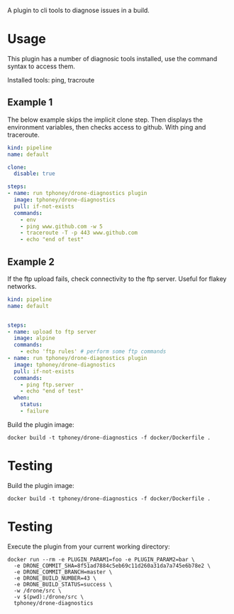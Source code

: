 A plugin to cli tools to diagnose issues in a build.

# Usage

This plugin has a number of diagnosic tools installed, use the command syntax to access them.

Installed tools:
ping, tracroute

## Example 1

The below example skips the implicit clone step. Then displays the environment variables, then checks access to github. With ping and traceroute.

```yaml
kind: pipeline
name: default

clone:
  disable: true

steps:
- name: run tphoney/drone-diagnostics plugin
  image: tphoney/drone-diagnostics
  pull: if-not-exists
  commands:
    - env
    - ping www.github.com -w 5
    - traceroute -T -p 443 www.github.com
    - echo "end of test"
```

## Example 2 

If the ftp upload fails, check connectivity to the ftp server. Useful for flakey networks.

```yaml
kind: pipeline
name: default


steps:
- name: upload to ftp server
  image: alpine
  commands:
    - echo 'ftp rules' # perform some ftp commands
- name: run tphoney/drone-diagnostics plugin
  image: tphoney/drone-diagnostics
  pull: if-not-exists
  commands:
    - ping ftp.server
    - echo "end of test"
  when:
    status:
    - failure
```

Build the plugin image:

```text
docker build -t tphoney/drone-diagnostics -f docker/Dockerfile .
```

# Testing


Build the plugin image:

```text
docker build -t tphoney/drone-diagnostics -f docker/Dockerfile .
```

# Testing

Execute the plugin from your current working directory:

```text
docker run --rm -e PLUGIN_PARAM1=foo -e PLUGIN_PARAM2=bar \
  -e DRONE_COMMIT_SHA=8f51ad7884c5eb69c11d260a31da7a745e6b78e2 \
  -e DRONE_COMMIT_BRANCH=master \
  -e DRONE_BUILD_NUMBER=43 \
  -e DRONE_BUILD_STATUS=success \
  -w /drone/src \
  -v $(pwd):/drone/src \
  tphoney/drone-diagnostics
```
